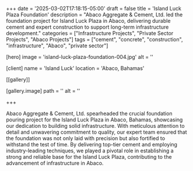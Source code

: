 +++
date = '2025-03-02T17:18:15-05:00'
draft = false
title = 'Island Luck Plaza Foundation'
description = "Abaco Aggregate & Cement, Ltd. led the foundation project for Island Luck Plaza in Abaco, delivering durable cement and expert construction to support long-term infrastructure development."
categories = ["Infrastructure Projects", "Private Sector Projects", "Abaco Projects"]
tags = ["cement", "concrete", "construction", "infrastructure", "Abaco", "private sector"]

[hero]
  image = 'island-luck-plaza-foundation-004.jpg'
  alt = ''

[client]
  name = 'Island Luck'
  location = 'Abaco, Bahamas'

[[gallery]]

  [gallery.image]
    path = ''
    alt = ''

+++

Abaco Aggregate & Cement, Ltd. spearheaded the crucial foundation pouring project for the Island Luck Plaza in Abaco, Bahamas, showcasing our dedication to building solid infrastructure. With meticulous attention to detail and unwavering commitment to quality, our expert team ensured that the foundation was not only laid with precision but also fortified to withstand the test of time. By delivering top-tier cement and employing industry-leading techniques, we played a pivotal role in establishing a strong and reliable base for the Island Luck Plaza, contributing to the advancement of infrastructure in Abaco.